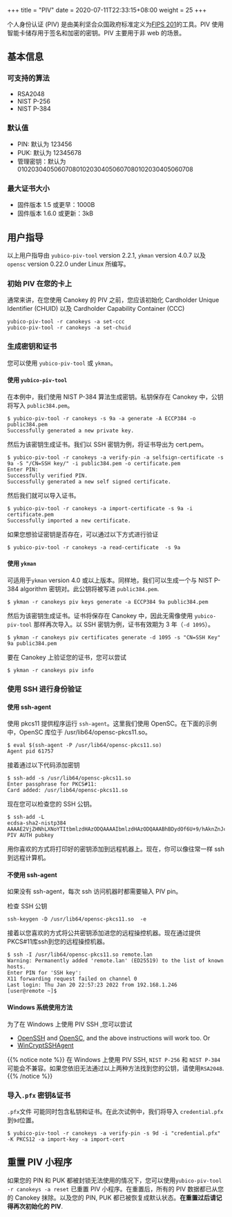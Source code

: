 +++
title = "PIV"
date =  2020-07-11T22:33:15+08:00
weight = 25
+++

个人身份认证 (PIV) 是由美利坚合众国政府标准定义为[FIPS 201](https://nvlpubs.nist.gov/nistpubs/FIPS/NIST.FIPS.201-2.pdf)的工具。PIV 使用智能卡储存用于签名和加密的密钥。PIV 主要用于非 web 的场景。

## 基本信息
### 可支持的算法

* RSA2048
* NIST P-256
* NIST P-384

### 默认值

* PIN: 默认为 123456
* PUK: 默认为 12345678
* 管理密钥：默认为 010203040506070801020304050607080102030405060708

### 最大证书大小

* 固件版本 1.5 或更早：1000B
* 固件版本 1.6.0 或更新：3kB

## 用户指导

以上用户指导由 `yubico-piv-tool` version 2.2.1, `ykman` version 4.0.7 以及 `opensc` version 0.22.0 under Linux 所编写。

### 初始 PIV 在您的卡上

通常来讲，在您使用 Canokey 的 PIV 之前，您应该初始化 Cardholder Unique Identifier (CHUID) 以及 Cardholder Capability Container (CCC)

```
yubico-piv-tool -r canokeys -a set-ccc
yubico-piv-tool -r canokeys -a set-chuid
```

### 生成密钥和证书

您可以使用 `yubico-piv-tool` 或 `ykman`。

#### 使用 `yubico-piv-tool`

在本例中，我们使用 NIST P-384 算法生成密钥。私钥保存在 Canokey 中，公钥将写入 `public384.pem`。

```
$ yubico-piv-tool -r canokeys -s 9a -a generate -A ECCP384 -o public384.pem
Successfully generated a new private key.
```

然后为该密钥生成证书。我们以 SSH 密钥为例，将证书导出为 cert.pem。

```
$ yubico-piv-tool -r canokeys -a verify-pin -a selfsign-certificate -s 9a -S "/CN=SSH key/" -i public384.pem -o certificate.pem
Enter PIN: 
Successfully verified PIN.
Successfully generated a new self signed certificate.
```

然后我们就可以导入证书。

```
$ yubico-piv-tool -r canokeys -a import-certificate -s 9a -i certificate.pem
Successfully imported a new certificate.
```

如果您想验证密钥是否存在，可以通过以下方式进行验证

```
$ yubico-piv-tool -r canokeys -a read-certificate  -s 9a
```

#### 使用 `ykman`

可适用于`ykman` version 4.0 或以上版本。同样地，我们可以生成一个与 NIST P-384 algorithm 密钥对。此公钥将被写进 `public384.pem`.

```
$ ykman -r canokeys piv keys generate -a ECCP384 9a public384.pem
```

然后为该密钥生成证书。证书将保存在 Canokey 中，因此无需像使用 `yubico-piv-tool` 那样再次导入。以 SSH 密钥为例，证书有效期为 3 年（`-d 1095`）。

```
$ ykman -r canokeys piv certificates generate -d 1095 -s "CN=SSH Key" 9a public384.pem
```

要在 Canokey 上验证您的证书，您可以尝试

```
$ ykman -r canokeys piv info
```

### 使用 SSH 进行身份验证

#### 使用 ssh-agent

使用 pkcs11 提供程序运行 `ssh-agent`。这里我们使用 OpenSC。在下面的示例中，OpenSC 库位于 /usr/lib64/opensc-pkcs11.so。

```
$ eval $(ssh-agent -P /usr/lib64/opensc-pkcs11.so)
Agent pid 61757
```

接着通过以下代码添加密钥

```
$ ssh-add -s /usr/lib64/opensc-pkcs11.so
Enter passphrase for PKCS#11: 
Card added: /usr/lib64/opensc-pkcs11.so
```

现在您可以检查您的 SSH 公钥。

```
$ ssh-add -L
ecdsa-sha2-nistp384 AAAAE2VjZHNhLXNoYTItbmlzdHAzODQAAAAIbmlzdHAzODQAAABhBDydOf6U+9/hAknZnJckyFwoinXKVEjTZkVV7bKNDZs4XsaHUoQix3z3+LsVn9WsLKeAKtigv2GS/removed/Snip12345678901234567890123456789012/SnipSnip== PIV AUTH pubkey
```

用你喜欢的方式将打印好的密钥添加到远程机器上。现在，你可以像往常一样 ssh 到远程计算机。

#### 不使用 ssh-agent

如果没有 ssh-agent，每次 ssh 访问机器时都需要输入 PIV pin。

检查 SSH 公钥

```
ssh-keygen -D /usr/lib64/opensc-pkcs11.so  -e
```

接着以您喜欢的方式将公共密钥添加进您的远程操控机器。现在通过提供PKCS#11库ssh到您的远程操控机器。

```
$ ssh -I /usr/lib64/opensc-pkcs11.so remote.lan
Warning: Permanently added 'remote.lan' (ED25519) to the list of known hosts.
Enter PIN for 'SSH key': 
X11 forwarding request failed on channel 0
Last login: Thu Jan 20 22:57:23 2022 from 192.168.1.246
[user@remote ~]$ 
```

#### Windows 系统使用方法

为了在 Windows 上使用 PIV SSH ,您可以尝试

- [OpenSSH](https://github.com/PowerShell/Win32-OpenSSH) and [OpenSC](https://github.com/OpenSC/OpenSC), and the above instructions will work too. Or
- [WinCryptSSHAgent](https://github.com/buptczq/WinCryptSSHAgent)

{{% notice note %}}
在 Windows 上使用 PIV SSH, `NIST P-256` 和 `NIST P-384` 可能会不兼容。如果您依旧无法通过以上两种方法找到您的公钥，请使用`RSA2048`. 
{{% /notice %}}

### 导入`.pfx` 密钥&证书

 `.pfx`文件 可能同时包含私钥和证书。在此次试例中，我们将导入 `credential.pfx` 到`9d`位置。

```
$ yubico-piv-tool -r canokeys -a verify-pin -s 9d -i "credential.pfx" -K PKCS12 -a import-key -a import-cert
```

## 重置 PIV 小程序

如果您的 PIN 和 PUK 都被封锁无法使用的情况下，您可以使用`yubico-piv-tool -r canokeys -a reset` 已重置 PIV 小程序。在重置后，所有的 PIV 数据都已从您的 Canokey 抹除。以及您的 PIN, PUK 都已被恢复成默认状态。**在重置过后请记得再次初始化的 PIV**.
